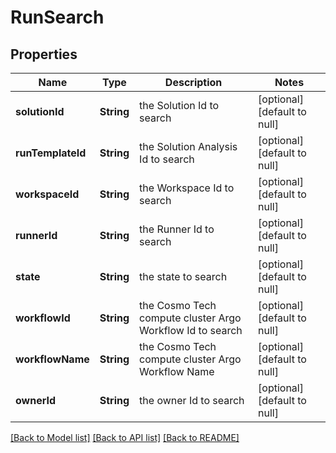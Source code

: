 # RunSearch
## Properties

| Name | Type | Description | Notes |
|------------ | ------------- | ------------- | -------------|
| **solutionId** | **String** | the Solution Id to search | [optional] [default to null] |
| **runTemplateId** | **String** | the Solution Analysis Id to search | [optional] [default to null] |
| **workspaceId** | **String** | the Workspace Id to search | [optional] [default to null] |
| **runnerId** | **String** | the Runner Id to search | [optional] [default to null] |
| **state** | **String** | the state to search | [optional] [default to null] |
| **workflowId** | **String** | the Cosmo Tech compute cluster Argo Workflow Id to search | [optional] [default to null] |
| **workflowName** | **String** | the Cosmo Tech compute cluster Argo Workflow Name | [optional] [default to null] |
| **ownerId** | **String** | the owner Id to search | [optional] [default to null] |

[[Back to Model list]](../README.md#documentation-for-models) [[Back to API list]](../README.md#documentation-for-api-endpoints) [[Back to README]](../README.md)

